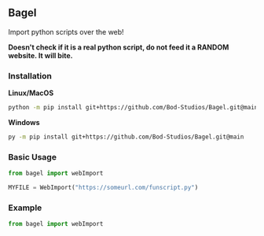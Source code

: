 ## Bagel

Import python scripts over the web!

**Doesn't check if it is a real python script, do not feed it a RANDOM website. It will bite.**

### Installation

**Linux/MacOS**
```bash 
python -m pip install git+https://github.com/Bod-Studios/Bagel.git@main
```
**Windows**
```bash
py -m pip install git+https://github.com/Bod-Studios/Bagel.git@main
```

### Basic Usage
```python
from bagel import webImport

MYFILE = WebImport("https://someurl.com/funscript.py")

```

### Example

```python
from bagel import webImport


```